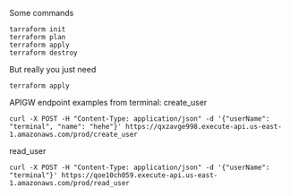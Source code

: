 Some commands

```agsl
tarraform init
terraform plan
terraform apply
terraform destroy
```

But really you just need 
```agsl
terraform apply
```

APIGW endpoint examples from terminal:
create_user
```commandline
curl -X POST -H "Content-Type: application/json" -d '{"userName": "terminal", "name": "hehe"}' https://qxzavge998.execute-api.us-east-1.amazonaws.com/prod/create_user
```
read_user
```commandline
curl -X POST -H "Content-Type: application/json" -d '{"userName": "terminal"}' https://qoe10ch059.execute-api.us-east-1.amazonaws.com/prod/read_user
```
